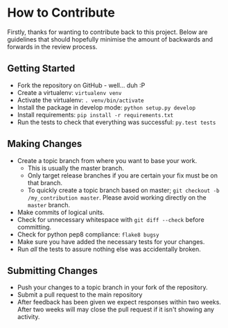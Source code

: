 # How to Contribute

Firstly, thanks for wanting to contribute back to this project. Below are
guidelines that should hopefully minimise the amount of backwards and forwards
in the review process.

## Getting Started

* Fork the repository on GitHub - well... duh :P
* Create a virtualenv: `virtualenv venv`
* Activate the virtualenv: `. venv/bin/activate`
* Install the package in develop mode: `python setup.py develop`
* Install requirements: `pip install -r requirements.txt`
* Run the tests to check that everything was successful: `py.test tests`

## Making Changes

* Create a topic branch from where you want to base your work.
  * This is usually the master branch.
  * Only target release branches if you are certain your fix must be on that
    branch.
  * To quickly create a topic branch based on master; `git checkout -b
    /my_contribution master`. Please avoid working directly on the
    `master` branch.
* Make commits of logical units.
* Check for unnecessary whitespace with `git diff --check` before committing.
* Check for python pep8 compliance: `flake8 bugsy`
* Make sure you have added the necessary tests for your changes.
* Run _all_ the tests to assure nothing else was accidentally broken.

## Submitting Changes

* Push your changes to a topic branch in your fork of the repository.
* Submit a pull request to the main repository
* After feedback has been given we expect responses within two weeks. After two
  weeks will may close the pull request if it isn't showing any activity.
